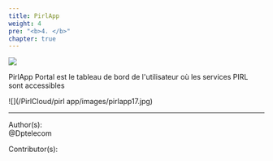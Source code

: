 ```yaml
---
title: PirlApp
weight: 4
pre: "<b>4. </b>"
chapter: true
---
```

![](/images_headers/pirlapp.png)


PirlApp Portal est le tableau de bord de l'utilisateur où les services PIRL sont accessibles


![](/PirlCloud/pirl app/images/pirlapp17.jpg)



---
Author(s):  
@Dptelecom


Contributor(s):
